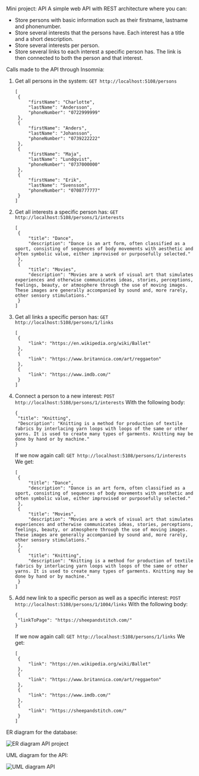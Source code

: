 Mini project: API
A simple web API with REST architecture where you can:
- Store persons with basic information such as their firstname, lastname and phonenumber.
- Store several interests that the persons have. Each interest has a title and a short description.
- Store several interests per person.
- Store several links to each interest a specific person has. The link is then connected to both the person and that interest.

Calls made to the API through Insomnia:
1. Get all persons in the system: `GET http://localhost:5108/persons`
   ```
   [
	{
		"firstName": "Charlotte",
		"lastName": "Andersson",
		"phoneNumber": "0722999999"
	},
	{
		"firstName": "Anders",
		"lastName": "Johansson",
		"phoneNumber": "0739222222"
	},
	{
		"firstName": "Maja",
		"lastName": "Lundqvist",
		"phoneNumber": "0737000000"
	},
	{
		"firstName": "Erik",
		"lastName": "Svensson",
		"phoneNumber": "0708777777"
	}
   ]
2. Get all interests a specific person has: `GET http://localhost:5108/persons/1/interests`
   ```
   [
	{
		"title": "Dance",
		"description": "Dance is an art form, often classified as a sport, consisting of sequences of body movements with aesthetic and often symbolic value, either improvised or purposefully selected."
	},
	{
		"title": "Movies",
		"description": "Movies are a work of visual art that simulates experiences and otherwise communicates ideas, stories, perceptions, feelings, beauty, or atmosphere through the use of moving images. These images are generally accompanied by sound and, more rarely, other sensory stimulations."
	}
   ]
   ```
3. Get all links a specific person has: `GET http://localhost:5108/persons/1/links`
   ```
   [
	{
		"link": "https://en.wikipedia.org/wiki/Ballet"
	},
	{
		"link": "https://www.britannica.com/art/reggaeton"
	},
	{
		"link": "https://www.imdb.com/"
	}
   ]
   ```
4. Connect a person to a new interest: `POST http://localhost:5108/persons/1/interests`
   With the following body:
   ```
   {
	"title": "Knitting",
	"Description": "Knitting is a method for production of textile fabrics by interlacing yarn loops with loops of the same or other yarns. It is used to create many types of garments. Knitting may be done by hand or by machine."
   }
   ```
   If we now again call: `GET http://localhost:5108/persons/1/interests`
   We get:
   ```
   [
	{
		"title": "Dance",
		"description": "Dance is an art form, often classified as a sport, consisting of sequences of body movements with aesthetic and often symbolic value, either improvised or purposefully selected."
	},
	{
		"title": "Movies",
		"description": "Movies are a work of visual art that simulates experiences and otherwise communicates ideas, stories, perceptions, feelings, beauty, or atmosphere through the use of moving images. These images are generally accompanied by sound and, more rarely, other sensory stimulations."
	},
	{
		"title": "Knitting",
		"description": "Knitting is a method for production of textile fabrics by interlacing yarn loops with loops of the same or other yarns. It is used to create many types of garments. Knitting may be done by hand or by machine."
	}
   ]
   ```
5. Add new link to a specific person as well as a specific interest: `POST http://localhost:5108/persons/1/1004/links`
   With the following body:
   ```
   {
	"linkToPage": "https://sheepandstitch.com/"
   }
   ```
   If we now again call: `GET http://localhost:5108/persons/1/links`
   We get:
   ```
   [
	{
		"link": "https://en.wikipedia.org/wiki/Ballet"
	},
	{
		"link": "https://www.britannica.com/art/reggaeton"
	},
	{
		"link": "https://www.imdb.com/"
	},
	{
		"link": "https://sheepandstitch.com/"
	}
   ]
   ```

ER diagram for the database:

![ER diagram API project](https://github.com/chasweley/Mini-project-API/assets/123236297/70dae799-bcb2-4afb-923d-408191a73b70)

UML diagram for the API:

![UML diagram API](https://github.com/chasweley/Mini-project-API/assets/123236297/b1617ba6-dab6-448f-9f5e-f72f530440c8)

